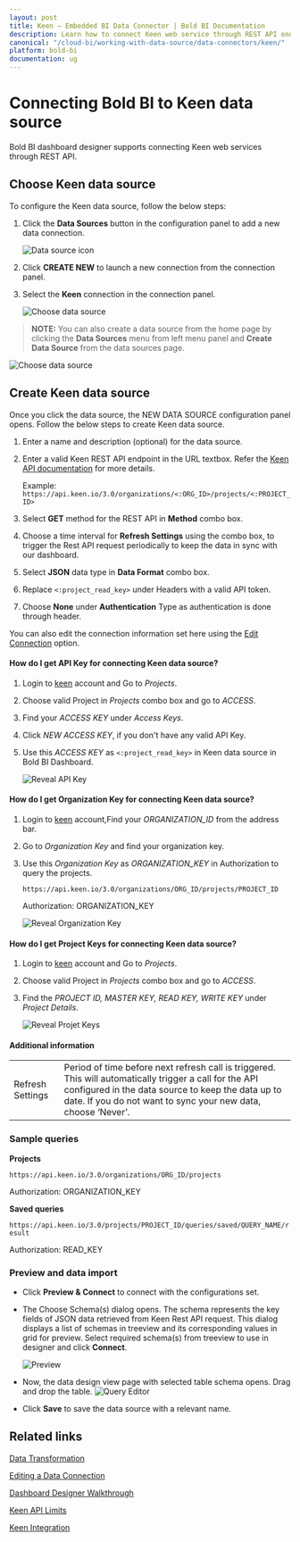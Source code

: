 ```yaml
---
layout: post
title: Keen – Embedded BI Data Connector | Bold BI Documentation
description: Learn how to connect Keen web service through REST API endpoint with Bold BI Embedded and create data source.
canonical: "/cloud-bi/working-with-data-source/data-connectors/keen/"
platform: bold-bi
documentation: ug
---
```


# Connecting Bold BI to Keen data source
Bold BI dashboard designer supports connecting Keen web services through REST API.

## Choose Keen data source
To configure the Keen data source, follow the below steps:
1. Click the **Data Sources** button in the configuration panel to add a new data connection.

   ![Data source icon](/static/assets/embedded/working-with-datasource/data-connectors/images/common/DataSourcesIcon.png)

2. Click **CREATE NEW** to launch a new connection from the connection panel.
3. Select the **Keen** connection in the connection panel.

   ![Choose data source](/static/assets/embedded/working-with-datasource/data-connectors/images/keen/ChooseDS.png)

> **NOTE:**  You can also create a data source from the home page by clicking the **Data Sources** menu from left menu panel and **Create Data Source** from the data sources page.

   ![Choose data source](/static/assets/embedded/working-with-datasource/data-connectors/images/keen/ChooseDS_server.png)

## Create Keen data source
Once you click the data source, the NEW DATA SOURCE configuration panel opens. Follow the below steps to create Keen data source.
1. Enter a name and description (optional) for the data source.
2. Enter a valid Keen REST API endpoint in the URL textbox. Refer the [Keen API documentation](https://keen.io/docs/api/) for more details.

    Example: `https://api.keen.io/3.0/organizations/<:ORG_ID>/projects/<:PROJECT_ID>`

3. Select **GET** method for the REST API in **Method** combo box.
4. Choose a time interval for **Refresh Settings** using the combo box, to trigger the Rest API request periodically to keep the data in sync with our dashboard.  
5. Select **JSON** data type in **Data Format** combo box.
6. Replace `<:project_read_key>` under Headers with a valid API token.
7. Choose **None** under **Authentication** Type as authentication is done through header.

You can also edit the connection information set here using the [Edit Connection](/embedded-bi/working-with-data-source/editing-a-data-connection/) option.

#### How do I get API Key for connecting Keen data source?

1. Login to [keen](https://keen.io/login) account and Go to *Projects*. 
2. Choose valid Project in *Projects* combo box and go to *ACCESS*.
3. Find your *ACCESS KEY* under *Access Keys*.
4. Click *NEW ACCESS KEY*, if you don't have any valid API Key.
5. Use this *ACCESS KEY* as `<:project_read_key>` in Keen data source in Bold BI Dashboard.

   ![Reveal API Key](/static/assets/embedded/working-with-datasource/data-connectors/images/keen/APIKey.png)

#### How do I get Organization Key for connecting Keen data source?

1. Login to [keen](https://keen.io/login) account,Find your *ORGANIZATION_ID* from the address bar.
2. Go to *Organization Key* and find your organization key. 
3. Use this *Organization Key* as *ORGANIZATION_KEY* in Authorization to query the projects.

   `https://api.keen.io/3.0/organizations/ORG_ID/projects/PROJECT_ID`

   Authorization: ORGANIZATION_KEY

   ![Reveal Organization Key](/static/assets/embedded/working-with-datasource/data-connectors/images/keen/OrganizationKey.png)

#### How do I get Project Keys for connecting Keen data source?

1. Login to [keen](https://keen.io/login) account and Go to *Projects*. 
2. Choose valid Project in *Projects* combo box and go to *ACCESS*.
3. Find the *PROJECT ID, MASTER KEY, READ KEY, WRITE KEY* under *Project Details*.

   ![Reveal Projet Keys](/static/assets/embedded/working-with-datasource/data-connectors/images/keen/ProjectKeys.png)

#### Additional information
<table width="600">
<tr>
<td>
Refresh Settings
</td>
<td>
Period of time before next refresh call is triggered. This will automatically trigger a call for the API configured in the data source to keep the data up to date. If you do not want to sync your new data, choose ‘Never’.
</td>
</tr>
</table>

### Sample queries

**Projects**

`https://api.keen.io/3.0/organizations/ORG_ID/projects`

Authorization: ORGANIZATION_KEY

**Saved queries**

`https://api.keen.io/3.0/projects/PROJECT_ID/queries/saved/QUERY_NAME/result`

Authorization: READ_KEY

### Preview and data import
* Click **Preview & Connect** to connect with the configurations set.
* The Choose Schema(s) dialog opens. The schema represents the key fields of JSON data retrieved from Keen Rest API request. This dialog displays a list of schemas in treeview and its corresponding values in grid for preview. Select required schema(s) from treeview to use in designer and click **Connect**.

   ![Preview](/static/assets/embedded/working-with-datasource/data-connectors/images/common/Preview.png)

* Now, the data design view page with selected table schema opens. Drag and drop the table.
   ![Query Editor](/static/assets/embedded/working-with-datasource/data-connectors/images/common/QueryEditor.png)

* Click **Save** to save the data source with a relevant name.

## Related links
[Data Transformation](/embedded-bi/working-with-data-source/transforming-data/joining-table/)

[Editing a Data Connection](/embedded-bi/working-with-data-source/editing-a-data-connection/)   

[Dashboard Designer Walkthrough](/embedded-bi/getting-started/quick-start/)

[Keen API Limits](https://keen.io/docs/api/?shell#limits)

[Keen Integration](https://www.boldbi.com/integrations/keen?utm_source=syncfusion&utm_medium=documentation&utm_campaign=boldbikeenintegration)